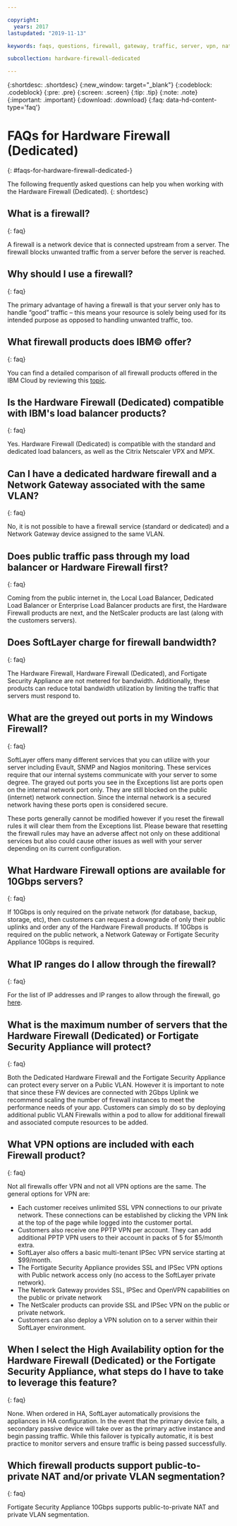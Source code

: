 ```yaml
---

copyright:
  years: 2017
lastupdated: "2019-11-13"

keywords: faqs, questions, firewall, gateway, traffic, server, vpn, nat

subcollection: hardware-firewall-dedicated

---
```


{:shortdesc: .shortdesc}
{:new_window: target="_blank"}
{:codeblock: .codeblock}
{:pre: .pre}
{:screen: .screen}
{:tip: .tip}
{:note: .note}
{:important: .important}
{:download: .download}
{:faq: data-hd-content-type='faq'}

# FAQs for Hardware Firewall (Dedicated)
{: #faqs-for-hardware-firewall-dedicated-}

The following frequently asked questions can help you when working with the Hardware Firewall (Dedicated).
{: shortdesc}

## What is a firewall?
{: faq}

A firewall is a network device that is connected upstream from a server. The firewall blocks unwanted traffic from a server before the server is reached.

## Why should I use a firewall?
{: faq}

The primary advantage of having a firewall is that your server only has to handle “good” traffic – this means your resource is solely being used for its intended purpose as opposed to handling unwanted traffic, too.

## What firewall products does IBM© offer?
{: faq}

You can find a detailed comparison of all firewall products offered in the IBM Cloud by reviewing this [topic](/docs/infrastructure/fortigate-10g?topic=fortigate-10g-exploring-firewalls).

## Is the Hardware Firewall (Dedicated) compatible with IBM's load balancer products?
{: faq}

Yes. Hardware Firewall (Dedicated) is compatible with the standard and dedicated load balancers, as well as the Citrix Netscaler VPX and MPX.

## Can I have a dedicated hardware firewall and a Network Gateway associated with the same VLAN?
{: faq}

No, it is not possible to have a firewall service (standard or dedicated) and a Network Gateway device assigned to the same VLAN.

## Does public traffic pass through my load balancer or Hardware Firewall first?
{: faq}

Coming from the public internet in, the Local Load Balancer, Dedicated Load Balancer or Enterprise Load Balancer products are first, the Hardware Firewall products are next, and the NetScaler products are last (along with the customers servers).

## Does SoftLayer charge for firewall bandwidth?
{: faq}

The Hardware Firewall, Hardware Firewall (Dedicated), and Fortigate Security Appliance are not metered for bandwidth.  Additionally, these products can reduce total bandwidth utilization by limiting the traffic that servers must respond to.

## What are the greyed out ports in my Windows Firewall?
{: faq}

SoftLayer offers many different services that you can utilize with your server including Evault, SNMP and Nagios monitoring. These services require that our internal systems communicate with your server to some degree. The grayed out ports you see in the Exceptions list are ports open on the internal network port only. They are still blocked on the public (internet) network connection. Since the internal network is a secured network having these ports open is considered secure.

These ports generally cannot be modified however if you reset the firewall rules it will clear them from the Exceptions list. Please beware that resetting the firewall rules may have an adverse affect not only on these additional services but also could cause other issues as well with your server depending on its current configuration.

## What Hardware Firewall options are available for 10Gbps servers?
{: faq}

If 10Gbps is only required on the private network (for database, backup, storage, etc), then customers can request a downgrade of only their public uplinks and order any of the Hardware Firewall products. If 10Gbps is required on the public network, a Network Gateway or Fortigate Security Appliance 10Gbps is required.

## What IP ranges do I allow through the firewall?
{: faq}

For the list of IP addresses and IP ranges to allow through the firewall, go [here](/docs/infrastructure/hardware-firewall-dedicated?topic=hardware-firewall-dedicated-ibm-cloud-ip-ranges).

## What is the maximum number of servers that the Hardware Firewall (Dedicated) or Fortigate Security Appliance will protect?
{: faq}

Both the Dedicated Hardware Firewall and the Fortigate Security Appliance can protect every server on a Public VLAN.  However it is important to note that since these FW devices are connected with 2Gbps Uplink we recommend scaling the number of firewall instances to meet the performance needs of your app. Customers can simply do so by deploying additional public VLAN Firewalls within a pod to allow for additional firewall and associated compute resources to be added.

## What VPN options are included with each Firewall product?
{: faq}

Not all firewalls offer VPN and not all VPN options are the same.  The general options for VPN are:

* Each customer receives unlimited SSL VPN connections to our private network. These connections can be established by clicking the VPN link at the top of the page while logged into the customer portal.
* Customers also receive one PPTP VPN per account. They can add additional PPTP VPN users to their account in packs of 5 for $5/month extra.
* SoftLayer also offers a basic multi-tenant IPSec VPN service starting at $99/month.
* The Fortigate Security Appliance provides SSL and IPSec VPN options with Public network access only (no access to the SoftLayer private network).
* The Network Gateway provides SSL, IPSec and OpenVPN capabilities on the public or private network
* The NetScaler products can provide SSL and IPSec VPN on the public or private network.
* Customers can also deploy a VPN solution on to a server within their SoftLayer environment.

## When I select the High Availability option for the Hardware Firewall (Dedicated) or the Fortigate Security Appliance, what steps do I have to take to leverage this feature?
{: faq}

None. When ordered in HA, SoftLayer automatically provisions the appliances in HA configuration.  In the event that the primary device fails, a secondary passive device will take over as the primary active instance and begin passing traffic.  While this failover is typically automatic, it is best practice to monitor servers and ensure traffic is being passed successfully.

## Which firewall products support public-to-private NAT and/or private VLAN segmentation?
{: faq}

Fortigate Security Appliance 10Gbps supports public-to-private NAT and private VLAN segmentation.

